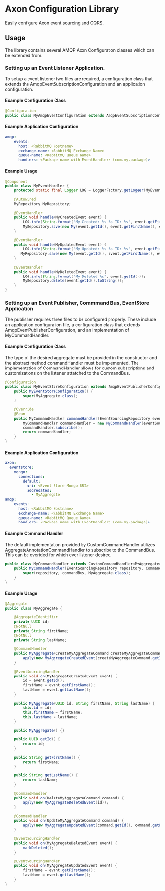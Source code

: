 # Axon Configuration Library
Easily configure Axon event sourcing and CQRS.

## Usage
The library contains several AMQP Axon Configuration classes which can be extended from.

### Setting up an Event Listener Application.
To setup a event listener two files are required, a configuration class that extends the AmqpEventSubscriptionConfiguration and an application configuration.

#### Example Configuration Class
```java
@Configuration
public class MyAmqpEventConfiguration extends AmqpEventSubscriptionConfiguration {}
```

#### Example Application Configuration
```yaml
amqp:
    events:
      host: <RabbitMQ Hostname>
      exchange-name: <RabbitMQ Exchange Name>
      queue-name: <RabbitMQ Queue Name>
      handlers: <Package name with EventHandlers (com.my.package)>
```

#### Example Usage
```java
@Component
public class MyEventHandler {
    protected static final Logger LOG = LoggerFactory.getLogger(MyEventHandler.class);

    @Autowired
    MyRepository MyRepository;

    @EventHandler
    public void handle(MyCreatedEvent event) {
        LOG.info(String.format("My Created: %s %s ID: %s", event.getFirstName(), event.getLastName(), event.getId()));
        MyRepository.save(new My(event.getId(), event.getFirstName(), event.getLastName()));
    }

    @EventHandler
    public void handle(MyUpdatedEvent event) {
        LOG.info(String.format("My Updated: %s %s ID: %s", event.getFirstName(), event.getLastName(), event.getId()));
       MyRepository.save(new My(event.getId(), event.getFirstName(), event.getLastName()));
    }

    @EventHandler
    public void handle(MyDeletedEvent event) {
        LOG.info(String.format("My Deleted %s", event.getId()));
        MyRepository.delete(event.getId().toString());
    }
}
```

### Setting up an Event Publisher, Commmand Bus, EventStore Application
The publisher requires three files to be configured properly. These include an application configuration file, a configuration class that extends AmqpEventPublisherConfiguration, and an implementation of MyCommandHandler.
#### Example Configuration Class
The type of the desired aggregate must be provided in the constructor and the abstract method commandHandler must be implemented.
The implementation of CommandHandler allows for custom subscriptions and customizations on the listener attatched to the CommandBus.
```java
@Configuration
public class MyEventStoreConfiguration extends AmqpEventPublisherConfiguration<MyAggregate, MyCommandHandler> {
    public MyEventStoreConfiguration() {
        super(MyAggregate.class);
    }

    @Override
    @Bean
    public MyCommandHandler commandHandler(EventSourcingRepository eventSourcingRepository, CommandBus commandBus) {
        MyCommandHandler commandHandler = new MyCommandHandler(eventSourcingRepository, commandBus);
        commandHandler.subscribe();
        return commandHandler;
    }
}
```
#### Example Application Configuration
```yaml
axon:
  eventstore:
    mongo:
      connections:
        default:
          uri: <Event Store Mongo URI>
          aggregates:
            - MyAggregate
amqp:
    events:
      host: <RabbitMQ Hostname>
      exchange-name: <RabbitMQ Exchange Name>
      queue-name: <RabbitMQ Queue Name>
      handlers: <Package name with EventHandlers (com.my.package)>
```

#### Example Command Handler
The default implementation provided by CustomCommandHandler utilizes AggregateAnnotationCommandHandler to subscribe to the CommandBus. This can be overided for which ever listener desired.
```java
public class MyCommandHandler extends CustomCommandHandler<MyAggregate> {
    public MyCommandHandler(EventSourcingRepository repository, CommandBus commandBus) {
        super(repository, commandBus, MyAggregate.class);
    }
}
```

#### Example Usage
```java
@Aggregate
public class MyAggregate {

    @AggregateIdentifier
    private UUID id;
    @NotNull
    private String firstName;
    @NotNull
    private String lastName;

    @CommandHandler
    public MyAggregate(CreateMyAggregateCommand createMyAggregateCommand) {
        apply(new MyAggregateCreatedEvent(createMyAggregateCommand.getId(), createMyAggregateCommand.getFirstName(), createMyAggregateCommand.getLastName()));
    }

    @EventSourcingHandler
    public void on(MyAggregateCreatedEvent event) {
        id = event.getId();
        firstName = event.getFirstName();
        lastName = event.getLastName();
    }

    public MyAggregate(UUID id, String firstName, String lastName) {
        this.id = id;
        this.firstName = firstName;
        this.lastName = lastName;
    }

    public MyAggregate() {}

    public UUID getId() {
        return id;
    }

    public String getFirstName() {
        return firstName;
    }

    public String getLastName() {
        return lastName;
    }

    @CommandHandler
    public void on(DeleteMyAggregateCommand command) {
        apply(new MyAggregateDeletedEvent(id));
    }

    @CommandHandler
    public void on(UpdateMyAggregateCommand command) {
        apply(new MyAggregateUpdatedEvent(command.getId(), command.getFirstName(), command.getLastName()));
    }

    @EventSourcingHandler
    public void on(MyAggregateDeletedEvent event) {
        markDeleted();
    }

    @EventSourcingHandler
    public void on(MyAggregateUpdatedEvent event) {
        firstName = event.getFirstName();
        lastName = event.getLastName();
    }
}
```